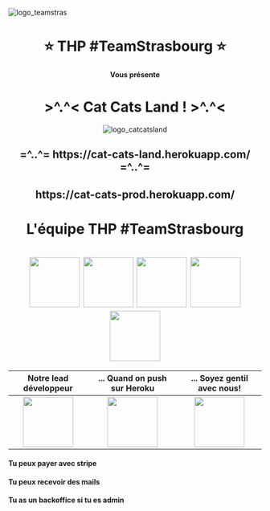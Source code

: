 ![logo_teamstras](https://user-images.githubusercontent.com/43214794/53975952-4aad6e80-4106-11e9-8771-faf25161916c.png)


<h1 align="center"> ⭐️ THP #TeamStrasbourg ⭐️ </h1>
<h4 align="center"> Vous présente </h4>
<h1 align="center"> >^.^< Cat Cats Land ! >^.^< </h1>

<center>

![logo_catcatsland](https://user-images.githubusercontent.com/43214794/53976084-95c78180-4106-11e9-8010-77510106d4c9.png)

</center>

<h2 align="center"> =^..^=  https://cat-cats-land.herokuapp.com/  =^..^= </h2>
<h2 align="center"> https://cat-cats-prod.herokuapp.com/ </h2>

<h1 align="center"> L'équipe THP #TeamStrasbourg </h1>

<h1 align="center">
<img src="https://user-images.githubusercontent.com/43214794/53977957-6d418680-410a-11e9-8905-7c4d7f32a778.png" width="100">   <img src="https://user-images.githubusercontent.com/43214794/53977958-6d418680-410a-11e9-9479-42791badc20e.png" width="100">   <img src="https://user-images.githubusercontent.com/43214794/53977959-6d418680-410a-11e9-97b9-c792e4c7bd1c.png" width="100">   <img src="https://user-images.githubusercontent.com/43214794/53977960-6d418680-410a-11e9-92ec-68d6427b6d89.png" width="100">   <img src="https://user-images.githubusercontent.com/43214794/53977961-6d418680-410a-11e9-9b68-cebe18858ef1.png" width="100">  
</h1>

<center>

Notre lead développeur | ... Quand on push sur Heroku | ... Soyez gentil avec nous!
:---: | :---: | :---:
<img src="https://media.giphy.com/media/7NoNw4pMNTvgc/giphy.gif" width="100" height="100" /> | <img src="https://media.giphy.com/media/Nm8ZPAGOwZUQM/giphy.gif" width="100" height="100" /> | <img src="https://media.giphy.com/media/vFKqnCdLPNOKc/giphy.gif" width="100" height="100" />

</center>

<h4>Tu peux payer avec stripe</h4>
<h4>Tu peux recevoir des mails</h4>
<h4>Tu as un backoffice si tu es admin</h4>

